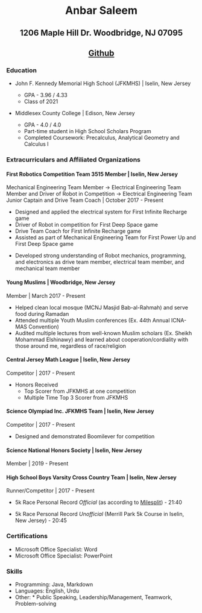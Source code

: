 # <p align = center> Anbar Saleem </p> 
## <p align = center> 1206 Maple Hill Dr. Woodbridge, NJ 07095 </p> 
## <p align = center> [Github](https://github.com/anbarsaleem)

### Education

* John F. Kennedy Memorial High School (JFKMHS) | Iselin, New Jersey
    - GPA - 3.96 / 4.33 
    - Class of 2021

* Middlesex County College | Edison, New Jersey
    - GPA - 4.0 / 4.0
    - Part-time student in High School Scholars Program
    - Completed Coursework: Precalculus, Analytical Geometry and Calculus I



### Extracurriculars and Affiliated Organizations

#### First Robotics Competition Team 3515 Member | Iselin, New Jersey
Mechanical Engineering Team Member → Electrical Engineering Team Member and Driver of Robot in Competition → Electrical Engineering Team Junior Captain and Drive Team Coach | October 2017 - Present

* Designed and applied the electrical system for First Infinite Recharge game
* Driver of Robot in competition for First Deep Space game
* Drive Team Coach for First Infinite Recharge game
* Assisted as part of Mechanical Engineering Team for First Power Up and First Deep Space game
- Developed strong understanding of Robot mechanics, programming, and electronics as drive team member, electrical team member, and mechanical team member

#### Young Muslims | Woodbridge, New Jersey
Member | March 2017 - Present

* Helped clean local mosque (MCNJ Masjid Bab-al-Rahmah) and serve food during Ramadan
* Attended multiple Youth Muslim conferences (Ex. 44th Annual ICNA-MAS Convention)
* Audited multiple lectures from well-known Muslim scholars (Ex. Sheikh Mohammad Elshinawy) and learned about cooperation/cordiality with those around me, regardless of race/religion

#### Central Jersey Math League | Iselin, New Jersey
Competitor | 2017 - Present

* Honors Received
    - Top Scorer from JFKMHS at one competition
    - Multiple Time Top 3 Scorer from JFKMHS

#### Science Olympiad Inc. JFKMHS Team | Iselin, New Jersey
Competitor | 2017 - Present

* Designed and demonstrated Boomilever for competition

#### Science National Honors Society | Iselin, New Jersey
Member | 2019 - Present

#### High School Boys Varsity Cross Country Team | Iselin, New Jersey
Runner/Competitor | 2017 - Present

* 5k Race Personal Record *Official* (as according to [Milesplit](https://nj.milesplit.com/athletes/pro/7397640/stats)) - 21:40

* 5k Race Personal Record *Unofficial* (Merrill Park 5k Course in Iselin, New Jersey) - 20:45

### Certifications

* Microsoft Office Specialist: Word
* Microsoft Office Specialist: PowerPoint

### Skills

* Programming: Java, Markdown
* Languages: English, Urdu
* Other: * Public Speaking, Leadership/Management, Teamwork, Problem-solving
